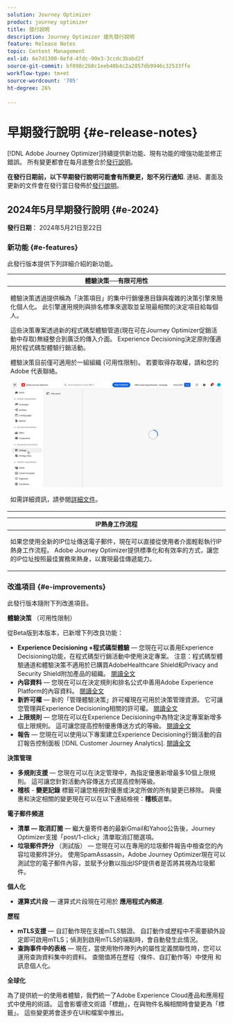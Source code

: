 ```yaml
---
solution: Journey Optimizer
product: journey optimizer
title: 發行說明
description: Journey Optimizer 搶先發行說明
feature: Release Notes
topic: Content Management
exl-id: 6e7d1300-8efd-4fdc-90e3-3ccdc3babd2f
source-git-commit: bf098c2b8c1eeb48b4c2a2857db9946c32533ffe
workflow-type: tm+mt
source-wordcount: '705'
ht-degree: 26%

---
```


# 早期發行說明 {#e-release-notes}

[!DNL Adobe Journey Optimizer]持續提供新功能、現有功能的增強功能並修正錯誤。 所有變更都會在每月底整合於[發行說明](release-notes.md)。

**在發行日期前，以下早期發行說明可能會有所變更，恕不另行通知**. 連結、畫面及更新的文件會在發行當日發佈於[發行說明](release-notes.md)。

## 2024年5月早期發行說明 {#e-2024}

**發行日期**： 2024年5月21日至22日

### 新功能 {#e-features}

此發行版本提供下列詳細介紹的新功能。


<table>
<thead>
<tr>
<th><strong>體驗決策──有限可用性</strong><br/></th>
</tr>
</thead>
<tbody>
<tr>
<td>
<p>體驗決策透過提供稱為「決策項目」的集中行銷優惠目錄與複雜的決策引擎來簡化個人化。 此引擎運用規則與排名標準來選取並呈現最相關的決定項目給每個人。</p>
<p>這些決策專案透過新的程式碼型體驗管道(現在可在Journey Optimizer促銷活動中存取)無縫整合到廣泛的傳入介面。 Experience Decisioning決定原則僅適用於程式碼型體驗行銷活動。</p>
<p>體驗決策目前僅可適用於一組組織 (可用性限制)。 若要取得存取權，請和您的 Adobe 代表聯絡。</p>
<img src="assets/do-not-localize/gif-exd.gif"/>
<p>如需詳細資訊，請參閱<a href="../experience-decisioning/gs-experience-decisioning.md">詳細文件</a>。</p>
</td>
</tr>
</tbody>
</table>


<table>
<thead>
<tr>
<th><strong>IP熱身工作流程</strong><br/></th>
</tr>
</thead>
<tbody>
<tr>
<td>
<p>如果您使用全新的IP位址傳送電子郵件，現在可以直接從使用者介面輕鬆執行IP熱身工作流程。 Adobe Journey Optimizer提供標準化和有效率的方式，讓您的IP位址按照最佳實務來熱身，以實現最佳傳遞能力。</p>
<!--p>For more information, refer to the <a href="../configuration/ip-warmup-gs.md">detailed documentation</a>.</p-->
</td>
</tr>
</tbody>
</table>

<!--table>
<thead>
<tr>
<th><strong>Business rules - Beta</strong><br/></th>
</tr>
</thead>
<tbody>
<tr>
<td>
<p>You can now create granular frequency capping rules, and apply them to different types of marketing communications through rule sets. This new capability lets you control how often your audiences receive a message by setting cross-channel rules, that automatically exclude over-solicited profiles from messages and actions.</p>
<p>Business rules capability is currently available as a beta. To join the beta program, contact your Adobe representative.</p>
<p>For more information, refer to the <a href="../configuration/business-rules.md">detailed documentation</a>.</p>
</td>
</tr>
</tbody>
</table-->


<!--table>
<thead>
<tr>
<th><strong>Extended personalization data - Beta</strong><br/></th>
</tr>
</thead>
<tbody>
<tr>
<td>
<p>You can now lookup and fetch data values within Adobe Experience Platform datasets, and use these values to build conditions in Adobe Journey Optimizer. You can leverage data from a lookup dataset when a relationship has been defined using an attribute inside of an array of objects. You can specify non-profile enabled datasets for lookup. Once enabled, you can use a profile attribute as a join key to the specified dataset to retrive further data for personalization.</p>
<p>This capability is currently available as a public beta.</p>
</td>
</tr>
</tbody>
</table-->

### 改進項目 {#e-improvements}

此發行版本隨附下列改進項目。

**體驗決策** （可用性限制）

從Beta版到本版本，已新增下列改良功能：

* **Experience Decisioning +程式碼型體驗**  — 您現在可以善用Experience Decisioning功能，在程式碼型行銷活動中使用決定專案。 注意：程式碼型體驗通道和體驗決策不適用於已購買AdobeHealthcare Shield和Privacy and Security Shield附加產品的組織。 [閱讀全文](../code-based/get-started-code-based.md)
* **內容資料**  — 您現在可以在決定規則和排名公式中善用Adobe Experience Platform的內容資料。 [閱讀全文](../experience-decisioning/context-data.md)
* **新許可權**  — 新的「管理體驗決策」許可權現在可用於決策管理資源。 它可讓您管理與Experience Decisioning相關的許可權。 [閱讀全文](../experience-decisioning/gs-experience-decisioning.md)
* **上限規則**  — 您現在可以在Experience Decisioning中為特定決定專案新增多個上限規則。 這可讓您提高控制優惠傳送方式的等級。 [閱讀全文](../experience-decisioning/items.md#capping)
* **報告**  — 您現在可以使用以下專案建立Experience Decisioning行銷活動的自訂報告控制面板 [!DNL Customer Journey Analytics]. [閱讀全文](../experience-decisioning/cja-reporting.md)


**決策管理**

* **多規則支援**  — 您現在可以在決定管理中，為指定優惠新增最多10個上限規則。 這可讓您針對活動內容傳送方式提高控制等級。
* **稽核** - **變更記錄** 標籤可讓您檢視對優惠或決定所做的所有變更已移除。 與優惠和決定相關的變更現在可以在以下連結檢視：**稽核**&#x200B;選單。


**電子郵件頻道**

* **清單 — 取消訂閱**  — 繼大量寄件者的最新Gmail和Yahoo公告後，Journey Optimizer支援「post/1-click」清單取消訂閱選項。
* **垃圾郵件評分** （測試版） — 您現在可以在專用的垃圾郵件報告中檢查您的內容垃圾郵件評分。 使用SpamAssassin，Adobe Journey Optimizer現在可以測試您的電子郵件內容，並賦予分數以指出ISP提供者是否將其視為垃圾郵件。
  <!--[Read more](../content-management/spam-report.md)-->

<!--
**Audiences**

* The use of audiences and attributes from audience composition and custom upload (CSV file) is now available for use with Healthcare Shield or Privacy and Security Shield.-->

**個人化**

* **運算式片段**  — 運算式片段現在可用於 **應用程式內頻道**.
  <!--[Read more](../personalization/use-expression-fragments.md)-->

**歷程**

<!--* **Merge policies** (Limited Availability)- Merge policies used by a journey are now visible and consistent throughout the journey.-->
* **mTLS支援**  — 自訂動作現在支援mTLS驗證。 自訂動作或歷程中不需要額外設定即可啟用mTLS；偵測到啟用mTLS的端點時，會自動發生此情況。
* **查詢事件中的表格**  — 現在，當使用物件陣列內的屬性定義關聯性時，您可以運用查詢資料集中的資料。 查閱值將在歷程（條件、自訂動作等）中使用 和訊息個人化。

**全球化**

為了提供統一的使用者體驗，我們統一了Adobe Experience Cloud產品和應用程式中使用的術語。 這會影響德文術語「標題」，在與物件名稱相關時會變更為「標籤」。 這些變更將會逐步在UI和檔案中推出。
